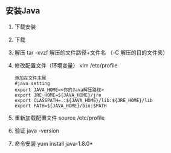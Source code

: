 ## 安装Java
1. 下载安装
 1. 下载
		
 2. 解压
		tar -xvzf 解压的文件路径+文件名 （-C 解压的目的文件夹）

 3. 修改配置文件（环境变量）
		vim /etc/profile
		
		添加在文件末尾
		#java setting
		export JAVA_HOME=<你的Java解压路径>
		export JRE_HOME=${JAVA_HOME}/jre 
		export CLASSPATH=.:${JAVA_HOME}/lib:${JRE_HOME}/lib 
		export PATH=${JAVA_HOME}/bin:$PATH
		
	
 4. 重新加载配置文件
		source /etc/profile
		
 5. 验证
		java -version
	
2. 命令安装
	yum install java-1.8.0*
